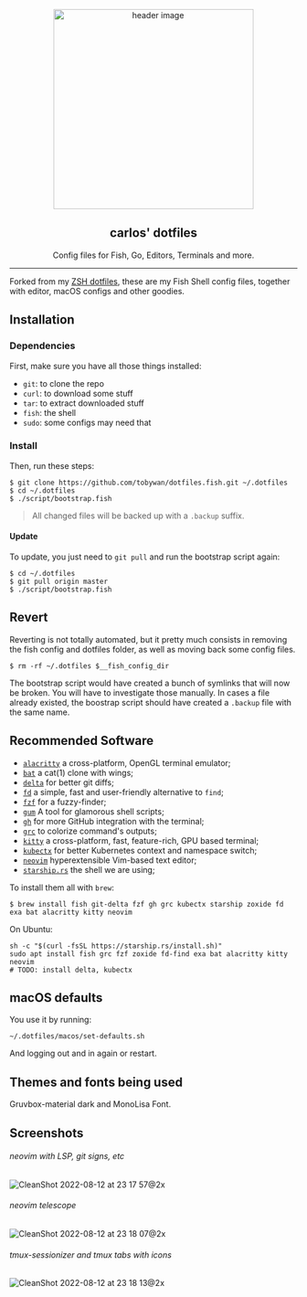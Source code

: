 <p align="center">
  <img alt="header image" src="https://raw.githubusercontent.com/caarlos0/dotfiles.fish/master/docs/header.svg" height="350" />
  <h2 align="center">carlos' dotfiles</h2>
  <p align="center">Config files for Fish, Go, Editors, Terminals and more.</p>
</p>

---

Forked from my [ZSH dotfiles](https://github.com/caarlos0/dotfiles), these are
my Fish Shell config files, together with editor, macOS configs and other
goodies.

## Installation

### Dependencies

First, make sure you have all those things installed:

- `git`: to clone the repo
- `curl`: to download some stuff
- `tar`: to extract downloaded stuff
- `fish`: the shell
- `sudo`: some configs may need that

### Install

Then, run these steps:

```console
$ git clone https://github.com/tobywan/dotfiles.fish.git ~/.dotfiles
$ cd ~/.dotfiles
$ ./script/bootstrap.fish
```

> All changed files will be backed up with a `.backup` suffix.

#### Update

To update, you just need to `git pull` and run the bootstrap script again:

```console
$ cd ~/.dotfiles
$ git pull origin master
$ ./script/bootstrap.fish
```

## Revert

Reverting is not totally automated, but it pretty much consists in removing
the fish config and dotfiles folder, as well as moving back some config files.

```console
$ rm -rf ~/.dotfiles $__fish_config_dir
```

The bootstrap script would have created a bunch of symlinks that will now be broken.
You will have to investigate those manually.
In cases a file already existed, the boostrap script should have created a `.backup` file with the same name.

## Recommended Software

- [`alacritty`](https://github.com/alacritty/alacritty) a cross-platform, OpenGL terminal emulator;
- [`bat`](https://github.com/sharkdp/bat) a cat(1) clone with wings;
- [`delta`](https://github.com/dandavison/delta) for better git diffs;
- [`fd`](https://github.com/sharkdp/fd) a simple, fast and user-friendly alternative to `find`;
- [`fzf`](https://github.com/junegunn/fzf) for a fuzzy-finder;
- [`gum`](https://github.com/charmbracelet/gum) A tool for glamorous shell scripts;
- [`gh`](https://github.com/cli/cli) for more GitHub integration with the terminal;
- [`grc`](https://github.com/garabik/grc) to colorize command's outputs;
- [`kitty`](https://github.com/kovidgoyal/kitty) a cross-platform, fast, feature-rich, GPU based terminal;
- [`kubectx`](https://github.com/ahmetb/kubectx) for better Kubernetes context and namespace switch;
- [`neovim`](https://neovim.io) hyperextensible Vim-based text editor;
- [`starship.rs`](https://starship.rs) the shell we are using;

To install them all with `brew`:

```console
$ brew install fish git-delta fzf gh grc kubectx starship zoxide fd exa bat alacritty kitty neovim
```

On Ubuntu:

```console
sh -c "$(curl -fsSL https://starship.rs/install.sh)"
sudo apt install fish grc fzf zoxide fd-find exa bat alacritty kitty neovim
# TODO: install delta, kubectx
```

## macOS defaults

You use it by running:

```console
~/.dotfiles/macos/set-defaults.sh
```

And logging out and in again or restart.

## Themes and fonts being used

Gruvbox-material dark and MonoLisa Font.

## Screenshots

###### neovim with LSP, git signs, etc
![CleanShot 2022-08-12 at 23 17 57@2x](https://user-images.githubusercontent.com/245435/184464863-b5c6468f-e064-4f53-bbd8-2961f4163bd0.png)

###### neovim telescope
![CleanShot 2022-08-12 at 23 18 07@2x](https://user-images.githubusercontent.com/245435/184464868-f9f22aea-3333-42a3-b110-0c8a90d90c1b.png)

###### tmux-sessionizer and tmux tabs with icons
![CleanShot 2022-08-12 at 23 18 13@2x](https://user-images.githubusercontent.com/245435/184464869-835bdad2-5ca6-4998-b550-3622bb05c82c.png)
